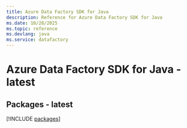 ```yaml
---
title: Azure Data Factory SDK for Java
description: Reference for Azure Data Factory SDK for Java
ms.date: 10/28/2025
ms.topic: reference
ms.devlang: java
ms.service: datafactory
---
```

# Azure Data Factory SDK for Java - latest
## Packages - latest
[!INCLUDE [packages](data-factory-index.md)]